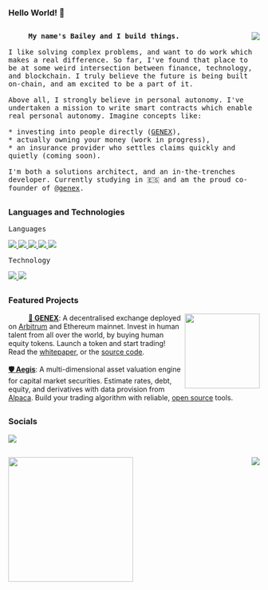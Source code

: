 ### Hello World! 👋

##

<img align="right" src="https://img.icons8.com/ios-filled/100/000000/freedom.png"/>
<samp>
  <p align=”justify” style="text-indent:40px;">
    <b>My name's Bailey and I build things.</b>
    <br/>
    <br/>
    I like solving complex problems, and want to do work which makes a real difference. So far, I've found that place to be at some weird intersection between finance, technology, and blockchain. I truly believe the future is being built on-chain, and am excited to be a part of it.
    <br/>
    <br/>
    Above all, I strongly believe in personal autonomy. I've undertaken a mission to write smart contracts which enable real personal autonomy. Imagine concepts like:
    <br/>
    <br/>
    * investing into people directly (<a href="https://github.com/itchysnake/genex">GENEX</a>), 
    <br/>
    * actually owning your money (work in progress),
    <br/>
    * an insurance provider who settles claims quickly and quietly (coming soon).
    </br>
    </br>
    I'm both a solutions architect, and an in-the-trenches developer. Currently studying in 🇪🇸 and am the proud co-founder of <a href="https://github.com/genex-tech">@genex</a>.
  </p>
</samp>

##

### **Languages and Technologies**
<samp>Languages</samp>
<div float="left">
  <a href="https://www.python.org/">
    <img src="https://img.icons8.com/ios-filled/50/000000/python.png"/>
  </a>

  <a href="https://docs.soliditylang.org/en/v0.8.16/">
    <img src="https://img.icons8.com/ios-filled/50/000000/solidity.png"/>
  </a>

  <a href="https://www.postgresql.org/">
    <img src="https://img.icons8.com/ios-filled/50/000000/postgreesql.png"/>
  </a>

  <a href="https://www.javascript.com/">
   <img src="https://img.icons8.com/ios-filled/50/000000/javascript.png"/>
  </a>

  <a href="https://go.dev/">
   <img src="https://img.icons8.com/ios-filled/50/000000/golang.png"/>
  </a>
</div>

<samp>Technology</samp>
<div float="left">
  <a href="https://ethereum.org/en/">
    <img src="https://img.icons8.com/ios-filled/50/000000/ethereum.png"/>
  </a>

  <a href="https://ubuntu.com/">
   <img src="https://img.icons8.com/ios-filled/50/000000/ubuntu.png"/>
  </a>
</div>

##

### **Featured Projects**

<a href="https://genex.app" align="right">
  <img src="https://github.com/itchysnake/itchysnake/blob/master/rec/black_genex.gif" width="150" align="right"/>
</a>

<p align=”justify” style="text-indent:40px;"> 
  <a href="https://github.com/itchysnake/genex"><b>🌳 GENEX</b></a>: A decentralised exchange deployed on <a href="https://portal.arbitrum.one">Arbitrum</a> and Ethereum mainnet. Invest in human talent from all over the world, by buying human equity tokens. Launch a token and start trading! Read the <a href="https://genex.app/whitepaper">whitepaper</a>, or the <a href="https://github.com/itchysnake/genex">source code</a>.
  <br/><br/>
  <a href="https://github.com/itchysnake/aegis"><b>🛡 Aegis</b></a>: A multi-dimensional asset valuation engine for capital market securities. Estimate rates, debt, equity, and derivatives with data provision from <a href="https://alpaca.markets/">Alpaca</a>. Build your trading algorithm with reliable, <a href="https://github.com/itchysnake/aegis">open source</a> tools.
</p>

##

### **Socials**
<a href="https://www.linkedin.com/in/bailey-de-villiers/">
  <img src="https://img.icons8.com/ios-filled/50/000000/linkedin.png"/>
</a>

##

<img align="left" src="https://cdn.dribbble.com/users/2646423/screenshots/5507196/computer.gif" width="250">
<img align="right" src="https://github-readme-stats.vercel.app/api?username=itchysnake&show_icons=true"/>
